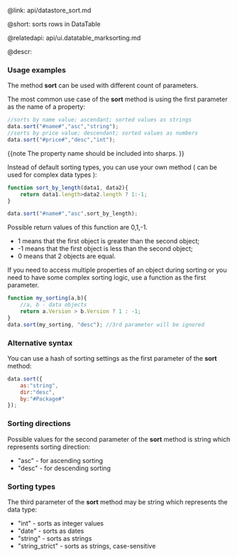 @link: api/datastore_sort.md

@short:
	sorts rows in DataTable

@relatedapi:
	api/ui.datatable_marksorting.md
    
    
@descr:

### Usage examples

The method **sort** can be used with different count of parameters.

The most common use case of the **sort** method is using the first parameter as the name of a property:

~~~js
//sorts by name value; ascendant; sorted values as strings
data.sort("#name#","asc","string");
//sorts by price value; descendant; sorted values as numbers
data.sort("#price#","desc","int");
~~~

{{note The property name should be included into sharps. }}


Instead of default sorting types, you can use your own method ( can be used for complex data types ):


~~~js
function sort_by_length(data1, data2){
    return data1.length>data2.length ? 1:-1;
}

data.sort("#name#","asc",sort_by_length);
~~~

Possible return values of this function are 0,1,-1. 

- 1 means that the first object is greater than the second object;
- -1 means that the first object is less than the second object;
-  0 means that 2 objects are equal.


If you need to access multiple properties of an object during sorting
or you need to have some complex sorting logic, use a function as
the first parameter.

~~~js
function my_sorting(a,b){
    //a, b - data objects
    return a.Version > b.Version ? 1 : -1;
}
data.sort(my_sorting, "desc"); //3rd parameter will be ignored
~~~

### Alternative syntax

You can use a hash of sorting settings as the first parameter of the **sort** method:
~~~js
data.sort({
    as:"string",
    dir:"desc",
    by:"#Package#"
});
~~~



### Sorting directions

Possible values for the second parameter of the **sort** method is string which represents sorting direction:

- "asc"  - for ascending sorting
- "desc" - for descending sorting

### Sorting types

The third parameter of the **sort** method may be string which represents the data type: 

- "int" - sorts as integer values
- "date" - sorts as dates
- "string" - sorts as strings
- "string_strict" - sorts as strings, case-sensitive